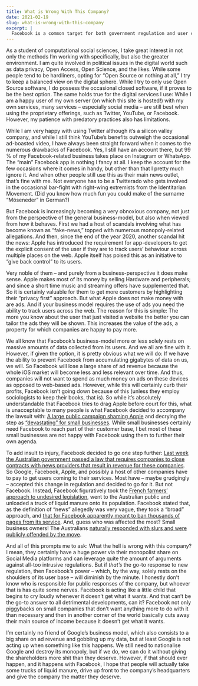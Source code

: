```yaml
---
title: What is Wrong With This Company?
date: 2021-02-19
slug: what-is-wrong-with-this-company
excerpt: |
  Facebook is a common target for both government regulation and user complaints. Being around for over a decade, Facebook certainly had its zenith long ago. However, as the world’s legislative bodies slowly catch up to the evolution of the digital realm and begin to recognise users’ rights around the globe, instead of adapting its business model, Facebook seems to choose the second-best option. Instead of adapting their business model, the company apparently attempts to force the globe back into the “good ol’ days” when user data was still just prey lying around to be eaten by a lion from silicon valley.
---
```


As a student of computational social sciences, I take great interest in not only the methods I’m working with specifically, but also the greater environment. I am quite involved in political issues in the digital world such as data privacy, Open Access, Open Science, and the likes. While some people tend to be hardliners, opting for “Open Source or nothing at all,” I try to keep a balanced view on the digital sphere. While I try to only use Open Source software, I do possess the occasional closed software, if it proves to be the best option. The same holds true for the digital services I use: While I am a happy user of my own server (on which this site is hosted!) with my own services, many services – especially social media – are still best when using the proprietary offerings, such as Twitter, YouTube, or Facebook. However, my patience with predatory practices also has limitations.

While I am very happy with using Twitter although it’s a silicon valley company, and while I still think YouTube’s benefits outweigh the occasional ad-boasted video, I have always been straight forward when it comes to the numerous drawbacks of Facebook. Yes, I still have an account there, but 99 % of my Facebook-related business takes place on Instagram or WhatsApp. The “main” Facebook app is nothing I fancy at all. I keep the account for the few occasions where it comes in handy, but other than that I pretty much ignore it. And when other people still use this as their main news outlet, that’s fine with me. Not everyone has to be a Twitterado who gets involved in the occasional bar-fight with right-wing extremists from the Identitarian Movement. (Did you know how much fun you could make of the surname “Möseneder” in German?)

But Facebook is increasingly becoming a very obnoxious company, not just from the perspective of the general business-model, but also when viewed from how it behaves. First we had a host of scandals involving what has become known as “fake-news,” topped with numerous monopoly-related allegations. And then, since the end of the year 2020, another scandal hit the news: Apple has introduced the requirement for app-developers to get the explicit consent of the user if they are to track users’ behaviour across multiple places on the web. Apple itself has poised this as an initiative to “give back control” to its users.

Very noble of them – and purely from a business-perspective it does make sense. Apple makes most of its money by selling Hardware and peripherals; and since a short time music and streaming offers have supplemented that. So it is certainly valuable for them to get more customers by highlighting their “privacy first” approach. But what Apple does not make money with are ads. And if your business model requires the use of ads you need the ability to track users across the web. The reason for this is simple: The more you know about the user that just visited a website the better you can tailor the ads they will be shown. This increases the value of the ads, a property for which companies are happy to pay more.

We all know that Facebook’s business-model more or less solely rests on massive amounts of data collected from its users. And we all are fine with it. However, if given the option, it is pretty obvious what we will do: If we have the ability to prevent Facebook from accumulating gigabytes of data on us, we will. So Facebook will lose a large share of ad revenue because the whole iOS market will become less and less relevant over time. And thus, companies will not want to spend as much money on ads on these devices as opposed to web-based ads. However, while this will certainly curb their profits, Facebook isn’t going down because of this (unless they employ sociologists to keep their books, that is). So while it’s absolutely understandable that Facebook tries to drag Apple before court for this, what is unacceptable to many people is what Facebook decided to accompany the lawsuit with: [A large public campaign shaming Apple](https://www.macrumors.com/2021/02/13/zuckerberg-facebook-inflict-pain-on-apple-privacy/) and decrying the step as [“devastating” for small businesses](https://www.macrumors.com/2020/12/17/facebook-runs-apple-vs-free-internet-ad/). While small businesses certainly need Facebook to reach part of their customer base, I bet most of these small businesses are not happy with Facebook using them to further their own agenda.

To add insult to injury, Facebook decided to go one step further: [Last week the Australian government passed a law that requires companies to close contracts with news providers that result in revenue for these companies](https://edition.cnn.com/2021/02/17/media/facebook-australia-news-ban/index.html). So Google, Facebook, Apple, and possibly a host of other companies have to pay to get users coming to their services. Most have – maybe grudgingly – accepted this change in regulation and decided to go for it. But not Facebook. Instead, Facebook figuratively took the [French farmers’ approach to undesired legislation](https://www.youtube.com/watch?v=vi_EhMWKLQg), went to the Australian public and unloaded a truck of liquid manure onto its population. Facebook stated that, as the definition of “news” allegedly was very vague, they took a “broad” approach, and [that for Facebook apparently meant to ban thousands of pages from its service](https://www.cnbc.com/2021/02/19/australians-respond-to-facebooks-news-ban.html). And, guess who was affected the most? Small business owners! The Australians [naturally responded with slurs and were publicly offended by the move](https://www.southcoastregister.com.au/story/7133961/another-kick-in-the-teeth-local-businesses-caught-up-in-facebook-news-ban/).

And all of this prompts me to ask: What the hell is wrong with this company? I mean, they certainly have a huge power via their monopolist share on Social Media platforms and can leverage quite the amount of arguments against all-too intrusive regulations. But if _that’s_ the go-to response to new regulation, then Facebook’s power – which, by the way, solely rests on the shoulders of its user base – will diminish by the minute. I honestly don’t know who is responsible for public responses of the company, but whoever that is has quite some nerves. Facebook is acting like a little child that begins to cry loudly whenever it doesn’t get what it wants. And that can’t be the go-to answer to all detrimental developments, can it? Facebook not only piggybacks on small companies that don’t want anything more to do with it than necessary and then in another corner of the world basically cuts away their main source of income because it doesn’t get what it wants.

I’m certainly no friend of Google’s business model, which also consists to a big share on ad revenue and gobbling up my data, but at least Google is not acting up when something like this happens. We still need to nationalise Google and destroy its monopoly, but if we do, we can do it without giving the shareholders more shit than they deserve. However, if that should ever happen, and it happens with Facebook, I hope that people will actually take some trucks of liquid manure, drive up front to the company’s headquarters and give the company the matter they deserve.
